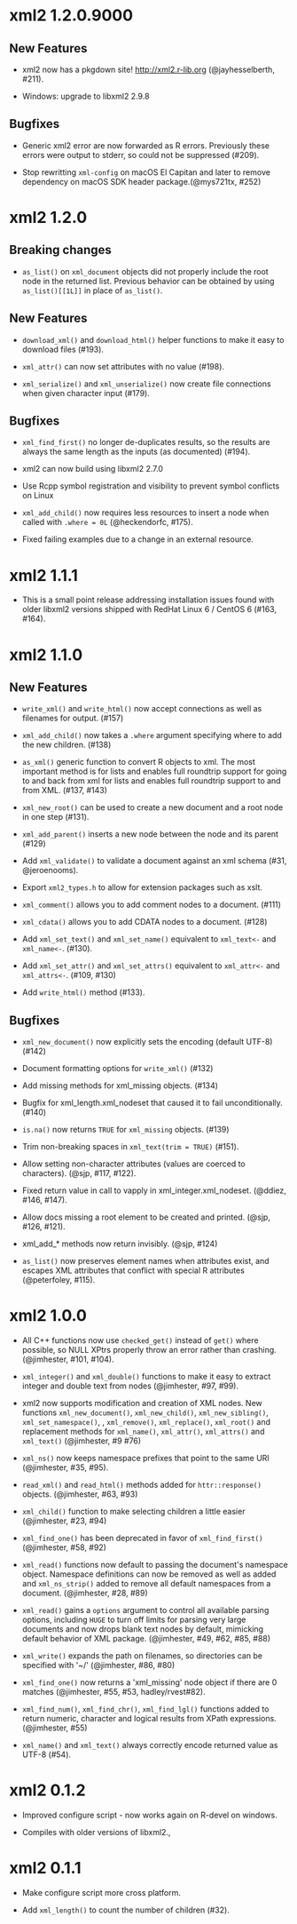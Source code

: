 # xml2 1.2.0.9000

## New Features

* xml2 now has a pkgdown site! <http://xml2.r-lib.org> (@jayhesselberth, #211).

* Windows: upgrade to libxml2 2.9.8

## Bugfixes

* Generic xml2 error are now forwarded as R errors. Previously these errors
  were output to stderr, so could not be suppressed (#209).

* Stop rewritting `xml-config` on macOS El Capitan and later to remove
  dependency on macOS SDK header package.(@mys721tx, #252)

# xml2 1.2.0

## Breaking changes

* `as_list()` on `xml_document` objects did not properly include the root node
  in the returned list. Previous behavior can be obtained by using
  `as_list()[[1L]]` in place of `as_list()`.

## New Features

* `download_xml()` and `download_html()` helper functions to make it easy to
  download files (#193).

* `xml_attr()` can now set attributes with no value (#198).

* `xml_serialize()` and `xml_unserialize()` now create file connections when
  given character input (#179).

## Bugfixes

* `xml_find_first()` no longer de-duplicates results, so the results are always
  the same length as the inputs (as documented) (#194).

* xml2 can now build using libxml2 2.7.0

* Use Rcpp symbol registration and visibility to prevent symbol conflicts on Linux

* `xml_add_child()` now requires less resources to insert a node when called
  with `.where = 0L` (@heckendorfc, #175).

* Fixed failing examples due to a change in an external resource.

# xml2 1.1.1

* This is a small point release addressing installation issues found with older
  libxml2 versions shipped with RedHat Linux 6 / CentOS 6 (#163, #164).

# xml2 1.1.0

## New Features
* `write_xml()` and `write_html()` now accept connections as well as filenames
  for output. (#157)

* `xml_add_child()` now takes a `.where` argument specifying where to add the
  new children. (#138)

* `as_xml()` generic function to convert R objects to xml. The most important
  method is for lists and enables full roundtrip support for going to and back
  from xml for lists and enables full roundtrip support to and from XML. (#137, #143)

* `xml_new_root()` can be used to create a new document and a root node in one step (#131).

* `xml_add_parent()` inserts a new node between the node and its parent (#129)

* Add `xml_validate()` to validate a document against an xml schema (#31, @jeroenooms).

* Export `xml2_types.h` to allow for extension packages such as xslt.

* `xml_comment()` allows you to add comment nodes to a document. (#111)

* `xml_cdata()` allows you to add CDATA nodes to a document. (#128)

* Add `xml_set_text()` and `xml_set_name()` equivalent to `xml_text<-` and `xml_name<-`. (#130).

* Add `xml_set_attr()` and `xml_set_attrs()` equivalent to `xml_attr<-` and `xml_attrs<-`. (#109, #130)

* Add `write_html()` method (#133).

## Bugfixes

* `xml_new_document()` now explicitly sets the encoding (default UTF-8) (#142)

* Document formatting options for `write_xml()` (#132)

* Add missing methods for xml_missing objects. (#134)

* Bugfix for xml_length.xml_nodeset that caused it to fail unconditionally. (#140)

* `is.na()` now returns `TRUE` for `xml_missing` objects. (#139)

* Trim non-breaking spaces in `xml_text(trim = TRUE)` (#151).

* Allow setting non-character attributes (values are coerced to characters). (@sjp, #117, #122).

* Fixed return value in call to vapply in xml_integer.xml_nodeset. (@ddiez, #146, #147).

* Allow docs missing a root element to be created and printed. (@sjp, #126, #121).

* xml_add_* methods now return invisibly. (@sjp, #124)

* `as_list()` now preserves element names when attributes exist, and escapes
  XML attributes that conflict with special R attributes (@peterfoley, #115).

# xml2 1.0.0

* All C++ functions now use `checked_get()` instead of `get()` where possible,
  so NULL XPtrs properly throw an error rather than crashing. (@jimhester,
  #101, #104).

* `xml_integer()` and `xml_double()` functions to make it easy to extract
  integer and double text from nodes (@jimhester, #97, #99).

* xml2 now supports modification and creation of XML nodes. New functions
  `xml_new_document()`, `xml_new_child()`, `xml_new_sibling()`,
  `xml_set_namespace()`, , `xml_remove()`, `xml_replace()`, `xml_root()`
  and replacement methods for `xml_name()`, `xml_attr()`, `xml_attrs()` and
  `xml_text()` (@jimhester, #9 #76)

* `xml_ns()` now keeps namespace prefixes that point to the same URI
  (@jimhester, #35, #95).

* `read_xml()` and `read_html()` methods added for `httr::response()` objects.
  (@jimhester, #63, #93)

* `xml_child()` function to make selecting children a little easier
  (@jimhester, #23, #94)

* `xml_find_one()` has been deprecated in favor of `xml_find_first()`
  (@jimhester, #58, #92)

* `xml_read()` functions now default to passing the document's namespace
  object. Namespace definitions can now be removed as well as added and
  `xml_ns_strip()` added to remove all default namespaces from a document.
  (@jimhester, #28, #89)

* `xml_read()` gains a `options` argument to control all available parsing
  options, including `HUGE` to turn off limits for parsing very large
  documents and now drops blank text nodes by default, mimicking default
  behavior of XML package. (@jimhester, #49, #62, #85, #88)

* `xml_write()` expands the path on filenames, so directories can be specified
  with '~/' (@jimhester, #86, #80)

* `xml_find_one()` now returns a 'xml_missing' node object if there are 0
  matches (@jimhester, #55, #53, hadley/rvest#82).

* `xml_find_num()`, `xml_find_chr()`, `xml_find_lgl()` functions added to
  return numeric, character and logical results from XPath expressions. (@jimhester, #55)

* `xml_name()` and `xml_text()` always correctly encode returned value as
  UTF-8 (#54).

# xml2 0.1.2

* Improved configure script - now works again on R-devel on windows.

* Compiles with older versions of libxml2.,

# xml2 0.1.1

* Make configure script more cross platform.

* Add `xml_length()` to count the number of children (#32).
